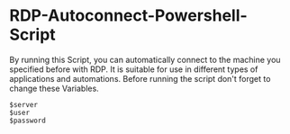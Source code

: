 # RDP-Autoconnect-Powershell-Script
By running this Script, you can automatically connect to the machine you specified before with RDP. It is suitable for use in different types of applications and automations.
Before running the script don't forget to change these Variables.
```
$server
$user
$password
```

